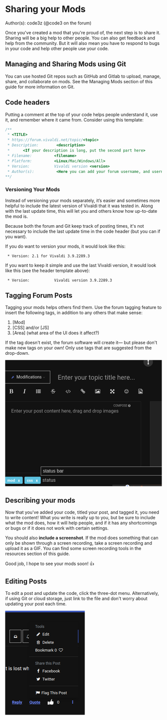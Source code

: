 # Sharing your Mods
Author(s): code3z (@code3 on the forum)

Once you've created a mod that you're proud of, the next step is to share it.
Sharing will be a big help to other people. You can also get feedback and help
from the community. But it will also mean you have to respond to bugs in your
code and help other people use your code.

## Managing and Sharing Mods using Git

You can use hosted Git repos such as GitHub and Gitlab to upload, manage, share,
and collaborate on mods. See the Managing Mods section of this guide for more
information on Git.

## Code headers

Putting a comment at the top of your code helps people understand it,
use it, and remember where it came from. Consider using this template:

```Javascript OR CSS
/**
 * <TITLE>
 * https://forum.vivaldi.net/topic/<topic>
 * Description:        <description>
 *      <If your description is long, put the second part here>
 * Filename:          <filename>
 * Platform:          <Linux/Mac/Windows/All>
 * Version:           Vivaldi version <version>
 * Author(s):          <Here you can add your forum username, and username for github or any relevant app (also add any other contributors here)>
**/
```

### Versioning Your Mods

Instead of versioning your mods separately, it’s
easier and sometimes more helpful to include the latest version of Vivaldi that
it was tested in. Along with the last update time, this will let you and others
know how up-to-date the mod is.

Because both the forum and Git keep track of posting times, it's not necessary
to include the last update time in the code header (but you can if you want).

If you do want to version your mods, it would look like this:
```
 * Version: 2.1 for Vivaldi 3.9.2289.3
```

If you want to keep it simple and use the last Vivaldi version, it would look
like this (see the header template above):

```
 * Version:           Vivaldi version 3.9.2289.3
```

## Tagging Forum Posts

Tagging your mods helps others find them. Use the forum tagging feature to
insert the following tags, in addition to any others that make sense:

 1. [Mod]
 2. [CSS] and/or [JS]
 3. [Area] (what area of the UI does it affect?)

If the tag doesn't exist, the forum software will create it—
but please don't make new tags on your own!
Only use tags that are suggested from the drop-down.

![Tagging Posts Screenshot](../assets/screenshots/tagging-posts.png)

## Describing your mods

Now that you've added your code, titled your post, and tagged it,
you need to write content! What you write is really up to you, but be sure to
include what the mod does, how it will help people, and if it has any
shortcomings or bugs or if it does not work with certain settings.

You should also **include a screenshot**. If the mod does something that can only
be shown through a screen recording, take a screen recording and upload it as a GIF.
You can find some screen recording tools in the resources section of this guide.

Good job, I hope to see your mods soon! 👍

## Editing Posts

To edit a post and update the code, click the three-dot menu. Alternatively, if
using Git or cloud storage, just link to the file and
don't worry about updating your post each time.

![Editing Post Screenshot](../assets/screenshots/editing-posts.png)
